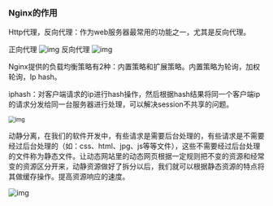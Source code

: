 ### Nginx的作用

Http代理，反向代理：作为web服务器最常用的功能之一，尤其是反向代理。

正向代理
![img](https://img-blog.csdnimg.cn/img_convert/a716f56bc25ee06ecd80e017e4a620d6.png)
反向代理
![img](https://img-blog.csdnimg.cn/img_convert/c055144e73737cb79afcadb23f1b5268.png)

Nginx提供的负载均衡策略有2种：内置策略和扩展策略。内置策略为轮询，加权轮询，Ip hash。

iphash：对客户端请求的ip进行hash操作，然后根据hash结果将同一个客户端ip的请求分发给同一台服务器进行处理，可以解决session不共享的问题。

<img src="https://img-blog.csdnimg.cn/img_convert/337904e2f9489dc8aba62581515f2f42.png" alt="img" style="zoom: 80%;" />

动静分离，在我们的软件开发中，有些请求是需要后台处理的，有些请求是不需要经过后台处理的（如：css、html、jpg、js等等文件），这些不需要经过后台处理的文件称为静态文件。让动态网站里的动态网页根据一定规则把不变的资源和经常变的资源区分开来，动静资源做好了拆分以后，我们就可以根据静态资源的特点将其做缓存操作。提高资源响应的速度。

![img](https://img-blog.csdnimg.cn/img_convert/2bf9ae957ad281e4bda087d2147f0970.png)

